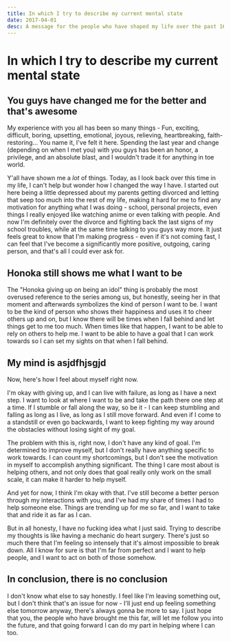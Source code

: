 ```yaml
---
title: In which I try to describe my current mental state
date: 2017-04-01
desc: A message for the people who have shaped my life over the past 16-ish months.
---
```


# In which I try to describe my current mental state

## You guys have changed me for the better and that's awesome

My experience with you all has been so many things - Fun, exciting, difficult, boring, upsetting, emotional, joyous, relieving, heartbreaking, faith-restoring... You name it, I've felt it here. Spending the last year and change (depending on when I met you) with you guys has been an honor, a privilege, and an absolute blast, and I wouldn't trade it for anything in toe world.

Y'all have shown me a *lot* of things. Today, as I look back over this time in my life, I can't help but wonder how I changed the way I have. I started out here being a little depressed about my parents getting divorced and letting that seep too much into the rest of my life, making it hard for me to find any motivation for anything what I was doing - school, personal projects, even things I really enjoyed like watching anime or even talking with people. And now I'm definitely over the divorce and fighting back the last signs of my school troubles, while at the same time talking to you guys way more. It just feels great to know that I'm making progress - even if it's not coming fast, I can feel that I've become a significantly more positive, outgoing, caring person, and that's all I could ever ask for.

## Honoka still shows me what I want to be

The "Honoka giving up on being an idol" thing is probably the most overused reference to the series among us, but honestly, seeing her in that moment and afterwards symbolizes the kind of person I want to be. I want to be the kind of person who shows their happiness and uses it to cheer others up and on, but I know there will be times when I fall behind and let things get to me too much. When times like that happen, I want to be able to rely on others to help me. I want to be able to have a goal that I can work towards so I can set my sights on that when I fall behind.

## My mind is asjdfhjsgjd

Now, here's how I feel about myself right now.

I'm okay with giving up, and I can live with failure, as long as I have a next step. I want to look at where I want to be and take the path there one step at a time. If I stumble or fall along the way, so be it - I can keep stumbling and falling as long as I live, as long as I still move forward. And even if I come to a standstill or even go backwards, I want to keep fighting my way around the obstacles without losing sight of my goal.

The problem with this is, right now, I don't have any kind of goal. I'm determined to improve myself, but I don't really have anything specific to work towards. I can count my shortcomings, but I don't see the motivation in myself to accomplish anything significant. The thing I care most about is helping others, and not only does that goal really only work on the small scale, it can make it harder to help myself.

And yet for now, I think I'm okay with that. I've still become a better person through my interactions with you, and I've had my share of times I had to help someone else. Things are trending up for me so far, and I want to take that and ride it as far as I can.

But in all honesty, I have no fucking idea what I just said. Trying to describe my thoughts is like having a mechanic do heart surgery. There's just so much there that I'm feeling so intensely that it's almost impossible to break down. All I know for sure is that I'm far from perfect and I want to help people, and I want to act on both of those somehow.

## In conclusion, there is no conclusion

I don't know what else to say honestly. I feel like I'm leaving something out, but I don't think that's an issue for now - I'll just end up feeling something else tomorrow anyway, there's always gonna be more to say. I just hope that you, the people who have brought me this far, will let me follow you into the future, and that going forward I can do my part in helping where I can too.

